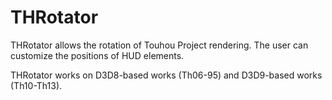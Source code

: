 THRotator
=====

THRotator allows the rotation of Touhou Project rendering.
The user can customize the positions of HUD elements.

THRotator works on D3D8-based works (Th06-95) and D3D9-based works (Th10-Th13).
